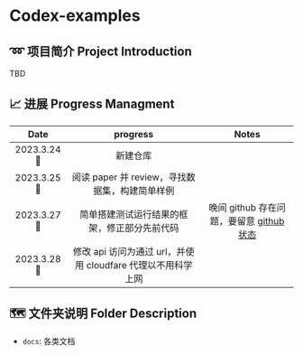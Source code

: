 # Codex-examples

## ➿ 项目简介 Project Introduction

TBD

## 📈 进展 Progress Managment

|    Date    |                           progress                           |                                 Notes                                 |
| :---------: | :----------------------------------------------------------: | :-------------------------------------------------------------------: |
| 2023.3.24🌇 |                           新建仓库                           |                                                                      |
| 2023.3.25🌇 |        阅读 paper 并 review，寻找数据集，构建简单样例        |                                                                      |
| 2023.3.27🌃 |         简单搭建测试运行结果的框架，修正部分先前代码         | 晚间 github 存在问题，要留意 [github 状态](https://www.githubstatus.com/) |
| 2023.3.28🌇 | 修改 api 访问为通过 url，并使用 cloudfare 代理以不用科学上网 |                                                                      |

## 🗺️ 文件夹说明 Folder Description

- `docs`: 各类文档

